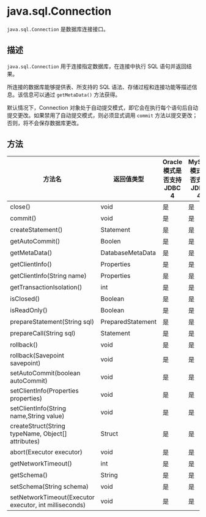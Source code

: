 java.sql.Connection 
========================================

`java.sql.Connection` 是数据库连接接口。

描述 
-----------------------

`java.sql.Connection` 用于连接指定数据库，在连接中执行 SQL 语句并返回结果。

所连接的数据库能够提供表、所支持的 SQL 语法、存储过程和连接功能等描述信息。该信息可以通过 `getMetaData()` 方法获得。

默认情况下，Connection 对象处于自动提交模式，即它会在执行每个语句后自动提交更改。如果禁用了自动提交模式，则必须显式调用 `commit` 方法以提交更改；否则，将不会保存数据库更改。

方法 
-----------------------



|                        **方法名**                         |     **返回值类型**     | **Oracle 模式是否支持 JDBC 4** | **MySQL 模式是否支持 JDBC 4** |
|--------------------------------------------------------|-------------------|--------------------------|-------------------------|
| close()                                                | void              | 是                        | 是                       |
| commit()                                               | void              | 是                        | 是                       |
| createStatement()                                      | Statement         | 是                        | 是                       |
| getAutoCommit()                                        | Boolen            | 是                        | 是                       |
| getMetaData()                                          | DatabaseMetaData  | 是                        | 是                       |
| getClientInfo()                                        | Properties        | 是                        | 是                       |
| getClientInfo(String name)                             | Properties        | 是                        | 是                       |
| getTransactionIsolation()                              | int               | 是                        | 是                       |
| isClosed()                                             | Boolean           | 是                        | 是                       |
| isReadOnly()                                           | Boolean           | 是                        | 是                       |
| prepareStatement(String sql)                           | PreparedStatement | 是                        | 是                       |
| prepareCall(String sql)                                | Statement         | 是                        | 是                       |
| rollback()                                             | void              | 是                        | 是                       |
| rollback(Savepoint savepoint)                          | void              | 是                        | 是                       |
| setAutoCommit(boolean autoCommit)                      | void              | 是                        | 是                       |
| setClientInfo(Properties properties)                   | void              | 是                        | 是                       |
| setClientInfo(String name,String value)                | void              | 是                        | 是                       |
| createStruct(String typeName, Object\[\] attributes)   | Struct            | 是                        | 是                       |
| abort(Executor executor)                               | void              | 是                        | 是                       |
| getNetworkTimeout()                                    | int               | 是                        | 是                       |
| getSchema()                                            | String            | 是                        | 是                       |
| setSchema(String schema)                               | void              | 是                        | 是                       |
| setNetworkTimeout(Executor executor, int milliseconds) | void              | 是                        | 是                       |



